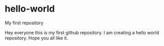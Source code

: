 # hello-world
My first repository

Hey everyone this is my first github repository.
I am creating a hello world repository.
Hope you all like it.
